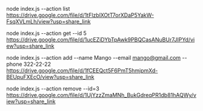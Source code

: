 node index.js --action list https://drive.google.com/file/d/1tFlzblXOtT7orXDaP5YakW-FsqXVLmLh/view?usp=share_link

node index.js --action get --id 5 https://drive.google.com/file/d/1ucEZiDYbTpAwk9PBQCasANuBUr7JIPYd/view?usp=share_link

node index.js --action add --name Mango --email mango@gmail.com --phone 322-22-22 https://drive.google.com/file/d/1fCEEQct5F6PmT5hmjpmXd-BEUpuFXEcO/view?usp=share_link

node index.js --action remove --id=3 https://drive.google.com/file/d/1UjYzzZmaMNh_BukGdreqPR1db81hAQWy/view?usp=share_link